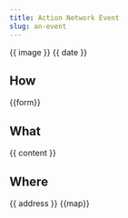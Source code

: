 ```yaml
---
title: Action Network Event
slug: an-event
---
```

{{ image }}
{{ date }}

## How

{{form}}

## What

{{ content }}

## Where

{{ address }}
{{map}}
